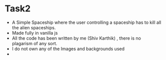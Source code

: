 # Task2

- A Simple Spaceship where the user controlling a spaceship has to kill all the alien spaceships.
- Made fully in vanilla js
- All the code has been written by me (Shiv Karthik) , there is no plagarism of any sort.
- I do not own any of the Images and backgrounds used
- 
